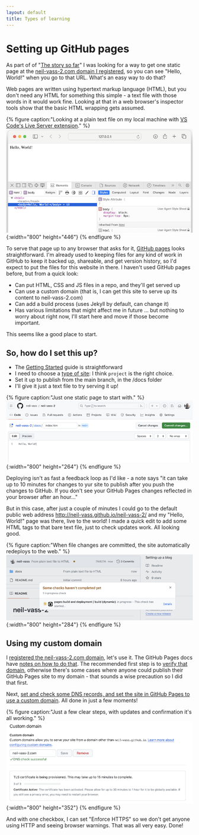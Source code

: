```yaml
---
layout: default
title: Types of learning
---
```


Setting up GitHub pages
=======================

As part of of "[The story so far](./index.markdown#the-story-so-far)" I was looking for a  way to get one static page at the [neil-vass-2.com domain I registered](./registering-a-domain-name.markdown), so you can see "Hello, World!" when you go to that URL. What's an easy way to do that?

Web pages are written using hypertext markup language (HTML), but you don't need any HTML for something this simple - a text file with those words in it would work fine. Looking at that in a web browser's inspector tools show that the basic HTML wrapping gets assumed.

{% figure caption:"Looking at a plain text file on my local machine with [VS Code's Live Server extension](https://marketplace.visualstudio.com/items?itemName=ritwickdey.LiveServer)." %}
![Screenshot of a web page showing a Hello, World message. The browser address is 127.0.0.1. The browser dev tools are open and show the Hello World text wrapped in HTML and body tags.](assets/images/hello-world-plain-text.png){:width="800" height="446"}
{% endfigure %}



To serve that page up to any browser that asks for it, [GitHub pages](https://docs.github.com/en/pages/getting-started-with-github-pages/about-github-pages) looks straightforward. I'm already used to keeping files for any kind of work in GitHub to keep it backed up, shareable, and get version history, so I'd expect to put the files for this website in there. I haven't used GitHub pages before, but from a quick look:
*   Can put HTML, CSS and JS files in a repo, and they'll get served up
*   Can use a custom domain (that is, I can get this site to serve up its content to neil-vass-2.com)
*   Can add a build process (uses Jekyll by default, can change it)
*   Has various limitations that might affect me in future … but nothing to worry about right now, I'll start here and move if those become important.

This seems like a good place to start.

So, how do I set this up?
-------------------------

*   The [Getting Started](https://docs.github.com/en/pages/getting-started-with-github-pages/creating-a-github-pages-site) guide is straightforward
*   I need to choose a [type of site](https://docs.github.com/en/pages/getting-started-with-github-pages/about-github-pages#types-of-github-pages-sites): I think `project` is the right choice.
*   Set it up to publish from the main branch, in the /docs folder
*   I'll give it just a text file to try serving it up!

{% figure caption:"Just one static page to start with." %}
![Screenshot of the github interface, showing a hello world text file named index.htm in a neil vass 2 repo.](./assets/images/github-pages-setup-01.png){:width="800" height="264"}
{% endfigure %}

Deploying isn't as fast a feedback loop as I'd like - a note says "it can take up to 10 minutes for changes to yur site to publish after you push the changes to GitHub. If you don't see your GitHub Pages changes reflected in your browser after an hour..."

But in this case, after just a couple of minutes I could go to the default public web address <http://neil-vass.github.io/neil-vass-2/> and my "Hello, World!" page was there, live to the world! I made a quick edit to add some HTML tags to that bare text file, just to check updates work. All looking good.

{% figure caption:"When file changes are committed, the site automatically redeploys to the web." %}
![Screenshot of the github interface, showing some files in the background and a message about build and deployment. It says started, and some checks haven't completed yet.](./assets/images/github-pages-setup-02.png){:width="800" height="284"}
{% endfigure %}


Using my custom domain
----------------------

I [registered the neil-vass-2.com domain](./registering-a-domain-name.markdown), let's use it. The GitHub Pages docs have [notes on how to do that](https://docs.github.com/en/pages/configuring-a-custom-domain-for-your-github-pages-site/about-custom-domains-and-github-pages). The recommended first step is to [verify that domain](https://docs.github.com/en/pages/configuring-a-custom-domain-for-your-github-pages-site/verifying-your-custom-domain-for-github-pages), otherwise there's some cases where anyone could publish their GitHub Pages site to my domain - that sounds a wise precaution so I did that first.

Next, [set and check some DNS records, and set the site in GitHub Pages to use a custom domain](https://docs.github.com/en/pages/configuring-a-custom-domain-for-your-github-pages-site/managing-a-custom-domain-for-your-github-pages-site). All done in just a few moments!

{% figure caption:"Just a few clear steps, with updates and confirmation it's all working." %}
![Screenshot of the github interface, showing the custom domain being set, a green tick with a DNS check successful message, and a box saying the TLS certificate is being provisioned."](./assets/images/github-pages-setup-03.png){:width="800" height="352"}
{% endfigure %}

And with one checkbox, I can set "Enforce HTTPS" so we don't get anyone using HTTP and seeing browser warnings. That was all very easy. Done!
